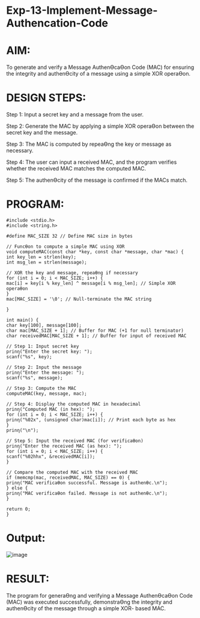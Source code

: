 # Exp-13-Implement-Message-Authencation-Code

# AIM:

To generate and verify a Message AuthenƟcaƟon Code (MAC) for ensuring the integrity and
authenƟcity of a message using a simple XOR operaƟon.

# DESIGN STEPS:

Step 1: Input a secret key and a message from the user.

Step 2: Generate the MAC by applying a simple XOR operaƟon between the secret key and the
message.

Step 3: The MAC is computed by repeaƟng the key or message as necessary.

Step 4: The user can input a received MAC, and the program verifies whether the received MAC
matches the computed MAC.

Step 5: The authenƟcity of the message is confirmed if the MACs match.

# PROGRAM:
```
#include <stdio.h>
#include <string.h>

#define MAC_SIZE 32 // Define MAC size in bytes

// FuncƟon to compute a simple MAC using XOR
void computeMAC(const char *key, const char *message, char *mac) {
int key_len = strlen(key);
int msg_len = strlen(message);

// XOR the key and message, repeaƟng if necessary
for (int i = 0; i < MAC_SIZE; i++) {
mac[i] = key[i % key_len] ^ message[i % msg_len]; // Simple XOR operaƟon
}
mac[MAC_SIZE] = '\0'; // Null-terminate the MAC string

}

int main() {
char key[100], message[100];
char mac[MAC_SIZE + 1]; // Buffer for MAC (+1 for null terminator)
char receivedMAC[MAC_SIZE + 1]; // Buffer for input of received MAC

// Step 1: Input secret key
prinƞ("Enter the secret key: ");
scanf("%s", key);

// Step 2: Input the message
prinƞ("Enter the message: ");
scanf("%s", message);

// Step 3: Compute the MAC
computeMAC(key, message, mac);

// Step 4: Display the computed MAC in hexadecimal
prinƞ("Computed MAC (in hex): ");
for (int i = 0; i < MAC_SIZE; i++) {
prinƞ("%02x", (unsigned char)mac[i]); // Print each byte as hex
}
prinƞ("\n");

// Step 5: Input the received MAC (for verificaƟon)
prinƞ("Enter the received MAC (as hex): ");
for (int i = 0; i < MAC_SIZE; i++) {
scanf("%02hhx", &receivedMAC[i]);
}

// Compare the computed MAC with the received MAC
if (memcmp(mac, receivedMAC, MAC_SIZE) == 0) {
prinƞ("MAC verificaƟon successful. Message is authenƟc.\n");
} else {
prinƞ("MAC verificaƟon failed. Message is not authenƟc.\n");
}

return 0;
}
```
# Output:

![image](https://github.com/user-attachments/assets/20741404-83e9-47b4-a3c2-6b9b72c6559f)

# RESULT:

The program for generaƟng and verifying a Message AuthenƟcaƟon Code (MAC) was executed
successfully, demonstraƟng the integrity and authenƟcity of the message through a simple XOR-
based MAC.

